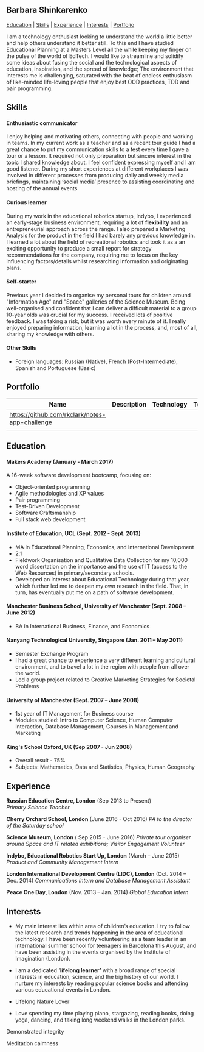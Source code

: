## Barbara Shinkarenko

[Education](#education) | [Skills](#skills) | [Experience](#experience) | [Interests](#interests) | [Portfolio](#portfolio)

I am a technology enthusiast looking to understand the world a little better and help others understand it better still. To this end I have studied Educational Planning at a Masters Level all the while keeping my finger on the pulse of the world of EdTech. I would like to streamline and solidify some ideas about fusing the social and the technological aspects of education, inspiration, and the spread of knowledge; The environment that interests me is challenging, saturated with the beat of endless enthusiasm of like-minded life-loving people that enjoy best OOD practices, TDD and pair programming.

## Skills

#### Enthusiastic communicator

I enjoy helping and motivating others, connecting with people and working in teams.
In my current work as a teacher and as a recent tour guide I had a great chance to put my communication skills to a test every time I gave a tour or a lesson. It required not only preparation but sincere interest in the topic I shared knowledge about. I feel confident expressing myself and I am good listener. During my short experiences at different workplaces I was involved in different processes from producing daily and weekly media briefings, maintaining ‘social media’ presence to assisting coordinating and hosting of the annual events

#### Curious learner

During my work in the educational robotics startup, Indybo, I experienced an early-stage business environment, requiring a lot of **flexibility** and an entrepreneurial approach across the range.
I also prepared a Marketing Analysis for the product in the field I had barely any previous knowledge in. I learned a lot about the field of recreational robotics and took it as a an exciting opportunity to produce a small report for strategy recommendations for the company, requiring me to focus on the key influencing factors/details whilst researching information and originating plans.


#### Self-starter

Previous year I decided to organise my personal tours for children around "Information Age" and "Space" galleries of the Science Museum. Being well-organised and confident that I can deliver a difficult material to a group 10-year olds was crucial for my success. I received lots of positive feedback. I was taking a risk, but it was worth every minute of it.
I really enjoyed preparing information, learning a lot in the process, and, most of all, sharing my knowledge with others.


#### Other Skills

- Foreign languages: Russian (Native), French (Post-Intermediate),  Spanish and Portuguese (Basic)

## Portfolio

|Name                                      |Description|Technology|Testing|
|---	                                    |---	|---	|---	|
|https://github.com/rkclark/notes-app-challenge|   	|   	|   	|
|   	                    |   	|   	|   	|

## Education

#### Makers Academy (January - March 2017)

A 16-week software development bootcamp, focusing on:

 - Object-oriented programming
 - Agile methodologies and XP values
 - Pair programming
 - Test-Driven Development
 - Software Craftsmanship
 - Full stack web development


#### Institute of Education, UCL (Sept. 2012 - Sept. 2013)

- MA in Educational Planning, Economics, and International Development
- 2.1
- Fieldwork Organisation and Qualitative Data Collection for my 10,000 word dissertation on the importance and the use of IT (access to the Web Resources) in primary/secondary schools.
- Developed an interest about Educational Technology during that year, which further led me to deepen my own research in the field. That, in turn, has eventually put me on a path of software development.


#### Manchester Business School, University of Manchester (Sept. 2008 – June 2012)                                             	       	
- BA in International Business, Finance, and Economics  

#### Nanyang Technological University, Singapore	(Jan. 2011 – May 2011)			 	        

- Semester Exchange Program
- I had a great chance to experience a very different learning and cultural environment, and to travel a lot in the region with people from all over the world.
- Led a group project related to Creative Marketing Strategies for Societal Problems

#### University of Manchester (Sept. 2007 – June 2008)

- 1st year of IT Management for Business course
- Modules studied: Intro to Computer Science, Human Computer Interaction, Database Management, Courses in Management and Marketing

#### King's School Oxford, UK (Sep 2007 - Jun 2008)
- Overall result - 75%
- Subjects: Mathematics, Data and Statistics, Physics, Human Geography


## Experience

**Russian Education Centre, London** (Sep 2013 to Present)    
*Primary Science Teacher*  

**Cherry Orchard School, London** (June 2016 - Oct 2016)
*PA to the director of the Saturday school*

**Science Museum, London** ( Sep 2015 - June 2016)
*Private tour organiser around Space and IT related exhibitions; Visitor Engagement Volunteer*  

**Indybo, Educational Robotics Start Up, London** (March – June 2015)   
*Product and Community Management Intern*  


**London International Development Centre (LIDC), London** (Oct. 2014 – Dec. 2014)
*Communications Intern and Database Management Assistant*

**Peace One Day, London** (Nov. 2013 – Jan. 2014)
*Global Education Intern*


## Interests

- My main interest lies within area of children’s education. I try to follow the latest research and trends happening in the area of educational technology.
I have been recently volunteering as a team leader in an international summer school for teenagers in Barcelona this August, and have been assisting in the events organised by the Institute of Imagination (London).

- I am a dedicated **‘lifelong learner’** with a broad range of special interests in education, science, and the big history of our world. I nurture my interests by reading popular science books and attending various educational events in London.

- Lifelong Nature Lover

-	Love spending my time playing piano, stargazing, reading books, doing yoga, dancing, and taking long weekend walks in the London parks.


Demonstrated integrity

Meditation calmness
